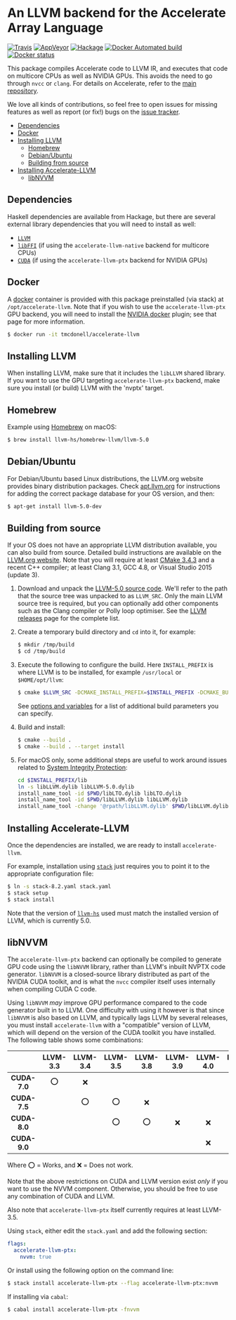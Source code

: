 An LLVM backend for the Accelerate Array Language
=================================================

[![Travis](https://img.shields.io/travis/AccelerateHS/accelerate-llvm/master.svg?label=travis)](https://travis-ci.org/AccelerateHS/accelerate-llvm)
[![AppVeyor](https://img.shields.io/appveyor/ci/tmcdonell/accelerate-llvm/master.svg?label=appveyor)](https://ci.appveyor.com/project/tmcdonell/accelerate-llvm)
[![Hackage](https://img.shields.io/hackage/v/accelerate-llvm.svg)](https://hackage.haskell.org/package/accelerate-llvm)
[![Docker Automated build](https://img.shields.io/docker/automated/tmcdonell/accelerate-llvm.svg)](https://hub.docker.com/r/tmcdonell/accelerate-llvm/)
[![Docker status](https://images.microbadger.com/badges/image/tmcdonell/accelerate-llvm.svg)](https://microbadger.com/images/tmcdonell/accelerate-llvm)

This package compiles Accelerate code to LLVM IR, and executes that code on
multicore CPUs as well as NVIDIA GPUs. This avoids the need to go through `nvcc`
or `clang`. For details on Accelerate, refer to the [main repository][GitHub].

We love all kinds of contributions, so feel free to open issues for missing
features as well as report (or fix!) bugs on the [issue tracker][Issues].

  [GitHub]:  https://github.com/AccelerateHS/accelerate
  [Issues]:  https://github.com/AccelerateHS/accelerate/issues


 * [Dependencies](#dependencies)
 * [Docker](#docker)
 * [Installing LLVM](#installing-llvm)
   * [Homebrew](#homebrew)
   * [Debian/Ubuntu](#debianubuntu)
   * [Building from source](#building-from-source)
 * [Installing Accelerate-LLVM](#installing-accelerate-llvm)
   * [libNVVM](#libNVVM)


Dependencies
------------

Haskell dependencies are available from Hackage, but there are several external
library dependencies that you will need to install as well:

 * [`LLVM`](http://llvm.org)
 * [`libFFI`](http://sourceware.org/libffi/) (if using the `accelerate-llvm-native` backend for multicore CPUs)
 * [`CUDA`](https://developer.nvidia.com/cuda-downloads) (if using the `accelerate-llvm-ptx` backend for NVIDIA GPUs)


Docker
------

A [docker](https://www.docker.com) container is provided with this package
preinstalled (via stack) at `/opt/accelerate-llvm`. Note that if you wish to use
the `accelerate-llvm-ptx` GPU backend, you will need to install the [NVIDIA
docker](https://github.com/NVIDIA/nvidia-docker) plugin; see that page for more
information.

```sh
$ docker run -it tmcdonell/accelerate-llvm
```


Installing LLVM
---------------

When installing LLVM, make sure that it includes the `libLLVM` shared library.
If you want to use the GPU targeting `accelerate-llvm-ptx` backend, make sure
you install (or build) LLVM with the 'nvptx' target.

## Homebrew

Example using [Homebrew](http://brew.sh) on macOS:

```sh
$ brew install llvm-hs/homebrew-llvm/llvm-5.0
```

## Debian/Ubuntu

For Debian/Ubuntu based Linux distributions, the LLVM.org website provides
binary distribution packages. Check [apt.llvm.org](http://apt.llvm.org) for
instructions for adding the correct package database for your OS version, and
then:

```sh
$ apt-get install llvm-5.0-dev
```

## Building from source

If your OS does not have an appropriate LLVM distribution available, you can also build from source. Detailed build instructions are available on the [LLVM.org website](http://releases.llvm.org/5.0.0/docs/CMake.html). Note that you will require at least [CMake 3.4.3](http://www.cmake.org/cmake/resources/software.html) and a recent C++ compiler; at least Clang 3.1, GCC 4.8, or Visual Studio 2015 (update 3).

  1. Download and unpack the [LLVM-5.0 source code](http://releases.llvm.org/5.0.0/llvm-5.0.0.src.tar.xz). We'll refer to
     the path that the source tree was unpacked to as `LLVM_SRC`. Only the main
     LLVM source tree is required, but you can optionally add other components
     such as the Clang compiler or Polly loop optimiser. See the [LLVM releases](http://releases.llvm.org/download.html#5.0.0)
     page for the complete list.

  2. Create a temporary build directory and `cd` into it, for example:
     ```sh
     $ mkdir /tmp/build
     $ cd /tmp/build
     ```

  3. Execute the following to configure the build. Here `INSTALL_PREFIX` is
     where LLVM is to be installed, for example `/usr/local` or
     `$HOME/opt/llvm`:
     ```sh
     $ cmake $LLVM_SRC -DCMAKE_INSTALL_PREFIX=$INSTALL_PREFIX -DCMAKE_BUILD_TYPE=Release -DLLVM_ENABLE_ASSERTIONS=ON -DLLVM_BUILD_LLVM_DYLIB=ON -DLLVM_LINK_LLVM_DYLIB=ON
     ```
     See [options and variables](http://llvm.org/docs/CMake.html#options-and-variables)
     for a list of additional build parameters you can specify.

  4. Build and install:
     ```sh
     $ cmake --build .
     $ cmake --build . --target install
     ```

  5. For macOS only, some additional steps are useful to work around issues related
     to [System Integrity Protection](https://en.wikipedia.org/wiki/System_Integrity_Protection):
     ```sh
     cd $INSTALL_PREFIX/lib
     ln -s libLLVM.dylib libLLVM-5.0.dylib
     install_name_tool -id $PWD/libLTO.dylib libLTO.dylib
     install_name_tool -id $PWD/libLLVM.dylib libLLVM.dylib
     install_name_tool -change '@rpath/libLLVM.dylib' $PWD/libLLVM.dylib libLTO.dylib
     ```


Installing Accelerate-LLVM
--------------------------

Once the dependencies are installed, we are ready to install `accelerate-llvm`.

For example, installation using [`stack`](http://docs.haskellstack.org/en/stable/README.html)
just requires you to point it to the appropriate configuration file:
```sh
$ ln -s stack-8.2.yaml stack.yaml
$ stack setup
$ stack install
```

Note that the version of [`llvm-hs`](https://hackage.haskell.org/package/llvm-hs)
used must match the installed version of LLVM, which is currently 5.0.


## libNVVM

The `accelerate-llvm-ptx` backend can optionally be compiled to generate GPU
code using the `libNVVM` library, rather than LLVM's inbuilt NVPTX code
generator. `libNVVM` is a closed-source library distributed as part of the
NVIDIA CUDA toolkit, and is what the `nvcc` compiler itself uses internally when
compiling CUDA C code.

Using `libNVVM` _may_ improve GPU performance compared to the code generator
built in to LLVM. One difficulty with using it however is that since `libNVVM`
is also based on LLVM, and typically lags LLVM by several releases, you must
install `accelerate-llvm` with a "compatible" version of LLVM, which will depend
on the version of the CUDA toolkit you have installed. The following table shows
some combinations:

|              | LLVM-3.3 | LLVM-3.4 | LLVM-3.5 | LLVM-3.8 | LLVM-3.9 | LLVM-4.0 | LLVM-5.0 |
|:------------:|:--------:|:--------:|:--------:|:--------:|:--------:|:--------:|:--------:|
| **CUDA-7.0** |     ⭕    |     ❌    |          |          |          |          |          |
| **CUDA-7.5** |          |     ⭕    |     ⭕    |     ❌    |          |          |          |
| **CUDA-8.0** |          |          |     ⭕    |     ⭕    |     ❌    |     ❌    |          |
| **CUDA-9.0** |          |          |          |          |          |     ❌    |     ❌    |

Where ⭕ = Works, and ❌ = Does not work.

Note that the above restrictions on CUDA and LLVM version exist _only_ if you
want to use the NVVM component. Otherwise, you should be free to use any
combination of CUDA and LLVM.

Also note that `accelerate-llvm-ptx` itself currently requires at least LLVM-3.5.

Using `stack`, either edit the `stack.yaml` and add the following section:

```yaml
flags:
  accelerate-llvm-ptx:
    nvvm: true
```

Or install using the following option on the command line:

```sh
$ stack install accelerate-llvm-ptx --flag accelerate-llvm-ptx:nvvm
```

If installing via `cabal`:

```sh
$ cabal install accelerate-llvm-ptx -fnvvm
```

